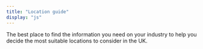 ```yaml
---
title: "Location guide"
display: "js"
---
```


The best place to find the information you need on your industry to help you decide the most suitable locations to consider in the UK.
